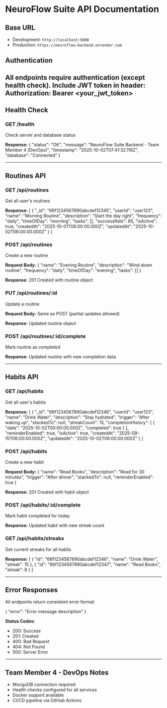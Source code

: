 # NeuroFlow Suite API Documentation

## Base URL
- Development: `http://localhost:5000`
- Production: `https://neuroflow-backend.onrender.com`

## Authentication
All endpoints require authentication (except health check). Include JWT token in header:
Authorization: Bearer <your_jwt_token>
---

## Health Check

### GET /health
Check server and database status

**Response:**
{
"status": "OK",
"message": "NeuroFlow Suite Backend - Team Member 4 (DevOps)",
"timestamp": "2025-10-02T07:41:32.116Z",
"database": "Connected"
}

---

## Routines API

### GET /api/routines
Get all user's routines

**Response:**
[
{
"_id": "66f1234567890abcdef12345",
"userId": "user123",
"name": "Morning Routine",
"description": "Start the day right",
"frequency": "daily",
"timeOfDay": "morning",
"tasks": [],
"successRate": 85,
"isActive": true,
"createdAt": "2025-10-01T06:00:00.000Z",
"updatedAt": "2025-10-02T06:00:00.000Z"
}
]

### POST /api/routines
Create a new routine

**Request Body:**
{
"name": "Evening Routine",
"description": "Wind down routine",
"frequency": "daily",
"timeOfDay": "evening",
"tasks": []
}


**Response:** 201 Created with routine object

### PUT /api/routines/:id
Update a routine

**Request Body:** Same as POST (partial updates allowed)

**Response:** Updated routine object

### POST /api/routines/:id/complete
Mark routine as completed

**Response:** Updated routine with new completion data

---

## Habits API

### GET /api/habits
Get all user's habits

**Response:**
[
{
"_id": "66f1234567890abcdef12346",
"userId": "user123",
"name": "Drink Water",
"description": "Stay hydrated",
"trigger": "After waking up",
"stackedTo": null,
"streakCount": 15,
"completionHistory": [
{
"date": "2025-10-02T00:00:00.000Z",
"completed": true
}
],
"reminderEnabled": true,
"isActive": true,
"createdAt": "2025-09-15T06:00:00.000Z",
"updatedAt": "2025-10-02T06:00:00.000Z"
}
]

### POST /api/habits
Create a new habit

**Request Body:**
{
"name": "Read Books",
"description": "Read for 30 minutes",
"trigger": "After dinner",
"stackedTo": null,
"reminderEnabled": true
}

**Response:** 201 Created with habit object

### POST /api/habits/:id/complete
Mark habit completed for today

**Response:** Updated habit with new streak count

### GET /api/habits/streaks
Get current streaks for all habits

**Response:**
[
{
"id": "66f1234567890abcdef12346",
"name": "Drink Water",
"streak": 15
},
{
"id": "66f1234567890abcdef12347",
"name": "Read Books",
"streak": 8
}
]

---

## Error Responses

All endpoints return consistent error format:

{
"error": "Error message description"
}

**Status Codes:**
- 200: Success
- 201: Created
- 400: Bad Request
- 404: Not Found
- 500: Server Error

---

## Team Member 4 - DevOps Notes
- MongoDB connection required
- Health checks configured for all services
- Docker support available
- CI/CD pipeline via GitHub Actions
